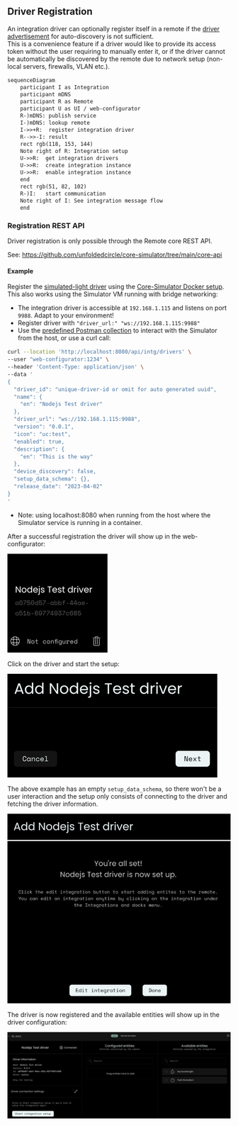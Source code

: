 ## Driver Registration

An integration driver can optionally register itself in a remote if the [driver advertisement](driver-advertisement.md)
for auto-discovery is not sufficient.  
This is a convenience feature if a driver would like to provide its access token without the user requiring to manually
enter it, or if the driver cannot be automatically be discovered by the remote due to network setup (non-local servers,
firewalls, VLAN etc.).

```mermaid
sequenceDiagram
    participant I as Integration
    participant mDNS
    participant R as Remote
    participant U as UI / web-configurator
    R-)mDNS: publish service
    I-)mDNS: lookup remote
    I->>+R:  register integration driver
    R-->>-I: result
    rect rgb(118, 153, 144)
    Note right of R: Integration setup
    U->>R:  get integration drivers
    U->>R:  create integration instance
    U->>R:  enable integration instance
    end
    rect rgb(51, 82, 102)
    R-)I:   start communication
    Note right of I: See integration message flow
    end
```

### Registration REST API

Driver registration is only possible through the Remote core REST API.

See: <https://github.com/unfoldedcircle/core-simulator/tree/main/core-api>

#### Example

Register the [simulated-light driver](https://github.com/unfoldedcircle/integration-node-library/tree/main/examples/simulated-light)
using the [Core-Simulator Docker setup](https://github.com/unfoldedcircle/core-simulator/tree/main/docker).
This also works using the Simulator VM running with bridge networking:

- The integration driver is accessible at `192.168.1.115` and listens on port `9988`. Adapt to your environment!
- Register driver with `"driver_url:" "ws://192.168.1.115:9988"`
- Use the [predefined Postman collection](https://github.com/unfoldedcircle/core-simulator/tree/main/core-api/rest)
  to interact with the Simulator from the host, or use a curl call:

```bash
curl --location 'http://localhost:8080/api/intg/drivers' \
--user "web-configurator:1234" \
--header 'Content-Type: application/json' \
--data '
{
  "driver_id": "unique-driver-id or omit for auto generated uuid",
  "name": {
    "en": "Nodejs Test driver"
  },
  "driver_url": "ws://192.168.1.115:9988",
  "version": "0.0.1",
  "icon": "uc:test",
  "enabled": true,
  "description": {
    "en": "This is the way"
  },
  "device_discovery": false,
  "setup_data_schema": {},
  "release_date": "2023-04-02"
}
'
```
- Note: using localhost:8080 when running from the host where the Simulator service is running in a container.

After a successful registration the driver will show up in the web-configurator:

![driver-registered](img/driver-registered.png)

Click on the driver and start the setup:

![driver-add.png](img%2Fdriver-add.png)

The above example has an empty `setup_data_schema`, so there won't be a user interaction and the setup only consists
of connecting to the driver and fetching the driver information.

![driver-setup-ok.png](img%2Fdriver-setup-ok.png)

The driver is now registered and the available entities will show up in the driver configuration:

![driver.png](img%2Fdriver.png)
